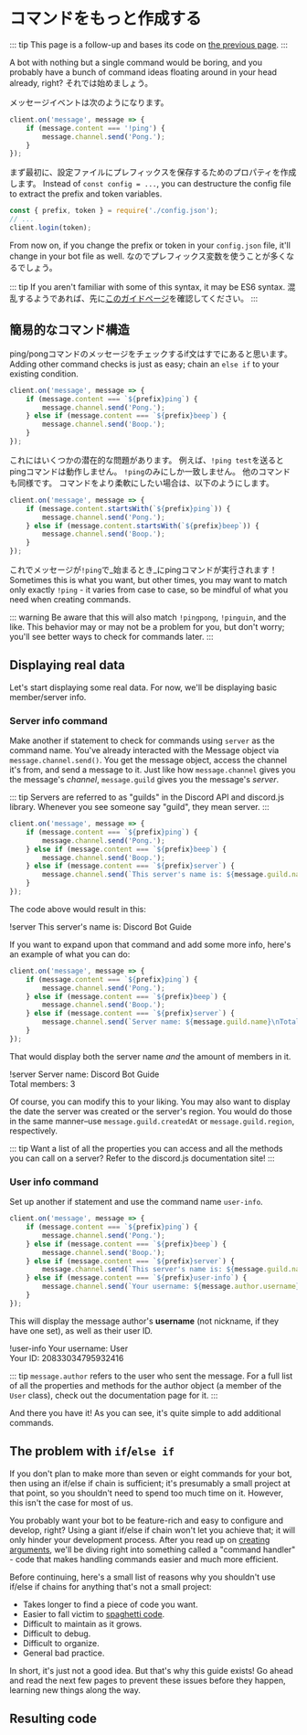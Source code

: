 # コマンドをもっと作成する

::: tip
This page is a follow-up and bases its code on [the previous page](/creating-your-bot/configuration-files.md).
:::

A bot with nothing but a single command would be boring, and you probably have a bunch of command ideas floating around in your head already, right? それでは始めましょう。

メッセージイベントは次のようになります。

```js
client.on('message', message => {
    if (message.content === '!ping') {
        message.channel.send('Pong.');
    }
});
```

まず最初に、設定ファイルにプレフィックスを保存するためのプロパティを作成します。 Instead of `const config = ...`, you can destructure the config file to extract the prefix and token variables.

```js {1,3}
const { prefix, token } = require('./config.json');
// ...
client.login(token);
```

From now on, if you change the prefix or token in your `config.json` file, it'll change in your bot file as well. なのでプレフィックス変数を使うことが多くなるでしょう。

::: tip
If you aren't familiar with some of this syntax, it may be ES6 syntax. 混乱するようであれば、先に[このガイドページ](/additional-info/es6-syntax.md)を確認してください。
:::

## 簡易的なコマンド構造

ping/pongコマンドのメッセージをチェックするif文はすでにあると思います。 Adding other command checks is just as easy; chain an `else if` to your existing condition.

```js {2-6}
client.on('message', message => {
    if (message.content === `${prefix}ping`) {
        message.channel.send('Pong.');
    } else if (message.content === `${prefix}beep`) {
        message.channel.send('Boop.');
    }
});
```

これにはいくつかの潜在的な問題があります。 例えば、`!ping test`を送るとpingコマンドは動作しません。 `!ping`のみにしか一致しません。 他のコマンドも同様です。 コマンドをより柔軟にしたい場合は、以下のようにします。

```js {2-6}
client.on('message', message => {
    if (message.content.startsWith(`${prefix}ping`)) {
        message.channel.send('Pong.');
    } else if (message.content.startsWith(`${prefix}beep`)) {
        message.channel.send('Boop.');
    }
});
```

これでメッセージが`!ping`で_始まるとき_にpingコマンドが実行されます！ Sometimes this is what you want, but other times, you may want to match only exactly `!ping` - it varies from case to case, so be mindful of what you need when creating commands.

::: warning
Be aware that this will also match `!pingpong`, `!pinguin`, and the like. This behavior may or may not be a problem for you, but don't worry; you'll see better ways to check for commands later.
:::

## Displaying real data

Let's start displaying some real data. For now, we'll be displaying basic member/server info.

### Server info command

Make another if statement to check for commands using `server` as the command name. You've already interacted with the Message object via `message.channel.send()`. You get the message object, access the channel it's from, and send a message to it. Just like how `message.channel` gives you the message's _channel_, `message.guild` gives you the message's _server_.

::: tip
Servers are referred to as "guilds" in the Discord API and discord.js library. Whenever you see someone say "guild", they mean server.
:::

```js {6-8}
client.on('message', message => {
    if (message.content === `${prefix}ping`) {
        message.channel.send('Pong.');
    } else if (message.content === `${prefix}beep`) {
        message.channel.send('Boop.');
    } else if (message.content === `${prefix}server`) {
        message.channel.send(`This server's name is: ${message.guild.name}`);
    }
});
```

The code above would result in this:

<div is="discord-messages">
    <discord-message profile="user">
        !server
    </discord-message>
    <discord-message profile="bot">
        This server's name is: Discord Bot Guide
    </discord-message>
</div>

If you want to expand upon that command and add some more info, here's an example of what you can do:

```js {6-8}
client.on('message', message => {
    if (message.content === `${prefix}ping`) {
        message.channel.send('Pong.');
    } else if (message.content === `${prefix}beep`) {
        message.channel.send('Boop.');
    } else if (message.content === `${prefix}server`) {
        message.channel.send(`Server name: ${message.guild.name}\nTotal members: ${message.guild.memberCount}`);
    }
});
```

That would display both the server name _and_ the amount of members in it.

<div is="discord-messages">
    <discord-message profile="user">
        !server
    </discord-message>
    <discord-message profile="bot">
        Server name: Discord Bot Guide<br>
        Total members: 3
    </discord-message>
</div>

Of course, you can modify this to your liking. You may also want to display the date the server was created or the server's region. You would do those in the same manner–use `message.guild.createdAt` or `message.guild.region`, respectively.

::: tip
Want a list of all the properties you can access and all the methods you can call on a server? Refer to <docs-link path="class/Guild">the discord.js documentation site</docs-link>!
:::

### User info command

Set up another if statement and use the command name `user-info`.

```js {8-10}
client.on('message', message => {
    if (message.content === `${prefix}ping`) {
        message.channel.send('Pong.');
    } else if (message.content === `${prefix}beep`) {
        message.channel.send('Boop.');
    } else if (message.content === `${prefix}server`) {
        message.channel.send(`This server's name is: ${message.guild.name}`);
    } else if (message.content === `${prefix}user-info`) {
        message.channel.send(`Your username: ${message.author.username}\nYour ID: ${message.author.id}`);
    }
});
```

This will display the message author's **username** (not nickname, if they have one set), as well as their user ID.

<div is="discord-messages">
    <discord-message profile="user">
        !user-info
    </discord-message>
    <discord-message profile="bot">
        Your username: User <br>
        Your ID: 20833034795932416
    </discord-message>
</div>

::: tip
`message.author` refers to the user who sent the message. For a full list of all the properties and methods for the author object (a member of the `User` class), check out <docs-link path="class/User">the documentation page for it</docs-link>.
:::

And there you have it! As you can see, it's quite simple to add additional commands.

## The problem with `if`/`else if`

If you don't plan to make more than seven or eight commands for your bot, then using an if/else if chain is sufficient; it's presumably a small project at that point, so you shouldn't need to spend too much time on it. However, this isn't the case for most of us.

You probably want your bot to be feature-rich and easy to configure and develop, right? Using a giant if/else if chain won't let you achieve that; it will only hinder your development process. After you read up on [creating arguments](/creating-your-bot/commands-with-user-input.md), we'll be diving right into something called a "command handler" - code that makes handling commands easier and much more efficient.

Before continuing, here's a small list of reasons why you shouldn't use if/else if chains for anything that's not a small project:

* Takes longer to find a piece of code you want.
* Easier to fall victim to [spaghetti code](https://en.wikipedia.org/wiki/Spaghetti_code).
* Difficult to maintain as it grows.
* Difficult to debug.
* Difficult to organize.
* General bad practice.

In short, it's just not a good idea. But that's why this guide exists! Go ahead and read the next few pages to prevent these issues before they happen, learning new things along the way.

## Resulting code

<resulting-code />
